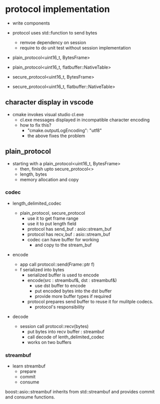 # protocol implementation 

- write components 

- protocol uses std::function to send bytes
  - remvoe dependency on session<ProtocoL> 
  - require to do unit test without session implementation

- plain_protocol<uint16_t, BytesFrame>
- plain_protocol<uint16_t, flatbuffer::NativeTable>
- secure_protocol<uint16_t, BytesFrame>
- secure_protocol<uint16_t, flatbuffer::NativeTable>

## character display in vscode

- cmake invokes visual studio cl.exe
  - cl.exe messages displayed in incompatible character encoding 
  - how to fix this?
    - "cmake.outputLogEncoding": "utf8" 
    - the above fixes the problem

## plain_protocol 

- starting with a plain_protocol<uint16_t, BytesFrame>
  - then, finish upto secure_protocol<>
  - length, bytes
  - memory allocation and copy


### codec

- length_delimited_codec
  - plain_protocol, secure_protocol 
    - use it to get frame range
    - use it to put length field 
    - protocol has send_buf : asio::stream_buf
    - protocol has recv_buf : asio::stream_buf 
    - codec can have buffer for working 
      - and copy to the stream_buf 

- encode
  - app call protocol::send(Frame::ptr f)
  - f serialized into bytes 
    - serialized buffer is used to encode 
    - encode(src : streambuf&, dst : streambuf&)
      - use dst buffer to encode
      - put encoded bytes into the dst buffer
      - provide more buffer types if required
    - protocol prepares send buffer to reuse it for mulitple codecs. 
      - protocol's responsibility
  
- decode
  - session call protocol::recv(bytes)
    - put bytes into recv buffer : streambuf
    - call decode of lenth_delimited_codec
    - works on two buffers
   
### streambuf

- learn streambuf 
  - prepare 
  - commit 
  - consume 

boost::asio::streambuf inherits from std::streambuf and provides 
commit and consume functions. 


